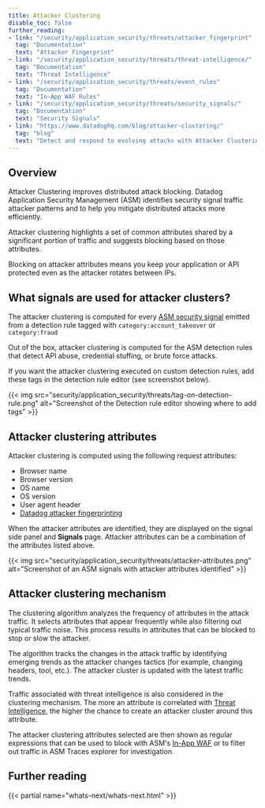 ```yaml
---
title: Attacker Clustering
disable_toc: false
further_reading:
- link: "/security/application_security/threats/attacker_fingerprint"
  tag: "Documentation"
  text: "Attacker Fingerprint"
- link: "/security/application_security/threats/threat-intelligence/"
  tag: "Documentation"
  text: "Threat Intelligence"
- link: "/security/application_security/threats/event_rules"
  tag: "Documentation"
  text: "In-App WAF Rules"
- link: "/security/application_security/threats/security_signals/"
  tag: "Documentation"
  text: "Security Signals"
- link: "https://www.datadoghq.com/blog/attacker-clustering/"
  tag: "blog"
  text: "Detect and respond to evolving attacks with Attacker Clustering"
---
```



## Overview

Attacker Clustering improves distributed attack blocking. Datadog Application Security Management (ASM) identifies security signal traffic attacker patterns and to help you mitigate distributed attacks more efficiently.

Attacker clustering highlights a set of common attributes shared by a significant portion of traffic and suggests blocking based on those attributes.

Blocking on attacker attributes means you keep your application or API protected even as the attacker rotates between IPs.

## What signals are used for attacker clusters?

The attacker clustering is computed for every [ASM security signal][4] emitted from a detection rule tagged with `category:account_takeover` or `category:fraud`

Out of the box, attacker clustering is computed for the ASM detection rules that detect API abuse, credential stuffing, or brute force attacks.

If you want the attacker clustering executed on custom detection rules, add these tags in the detection rule editor (see screenshot below).

{{< img src="security/application_security/threats/tag-on-detection-rule.png" alt="Screenshot of the Detection rule editor showing where to add tags"  >}}

## Attacker clustering attributes

Attacker clustering is computed using the following request attributes:
* Browser name
* Browser version
* OS name
* OS version
* User agent header
* [Datadog attacker fingerprinting][2]

When the attacker attributes are identified, they are displayed on the signal side panel and **Signals** page. Attacker attributes can be a combination of the attributes listed above.

{{< img src="security/application_security/threats/attacker-attributes.png" alt="Screenshot of an ASM signals with attacker attributes identified"  >}}

## Attacker clustering mechanism

The clustering algorithm analyzes the frequency of attributes in the attack traffic. It selects attributes that appear frequently while also filtering out typical traffic noise. This process results in attributes that can be blocked to stop or slow the attacker.

The algorithm tracks the changes in the attack traffic by identifying emerging trends as the attacker changes tactics (for example, changing headers, tool, etc.). The attacker cluster is updated with the latest traffic trends.

Traffic associated with threat intelligence is also considered in the clustering mechanism. The more an attribute is correlated with [Threat Intelligence][1], the higher the chance to create an attacker cluster around this attribute.

The attacker clustering attributes selected are then shown as regular expressions that can be used to block with ASM's [In-App WAF][3] or to filter out traffic in ASM Traces explorer for investigation.

## Further reading

{{< partial name="whats-next/whats-next.html" >}}

[1]: /security/application_security/threats/threat-intelligence/
[2]: /security/application_security/threats/attacker_fingerprint
[3]: /security/application_security/threats/event_rules
[4]: /security/application_security/threats/security_signals/
